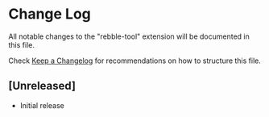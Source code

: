 # Change Log

All notable changes to the "rebble-tool" extension will be documented in this file.

Check [Keep a Changelog](http://keepachangelog.com/) for recommendations on how to structure this file.

## [Unreleased]

- Initial release